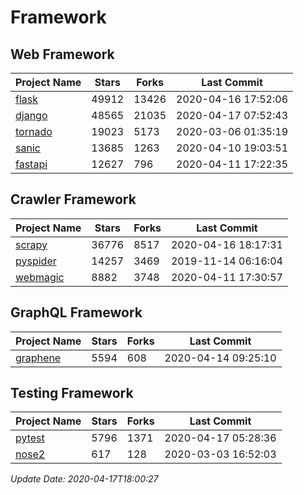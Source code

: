 # Framework

## Web Framework

| Project Name | Stars | Forks | Last Commit |
| ------------ | ----- | ----- | ----------- |
| [flask](https://github.com/pallets/flask) | 49912 | 13426 | 2020-04-16 17:52:06 |
| [django](https://github.com/django/django) | 48565 | 21035 | 2020-04-17 07:52:43 |
| [tornado](https://github.com/tornadoweb/tornado) | 19023 | 5173 | 2020-03-06 01:35:19 |
| [sanic](https://github.com/huge-success/sanic) | 13685 | 1263 | 2020-04-10 19:03:51 |
| [fastapi](https://github.com/tiangolo/fastapi) | 12627 | 796 | 2020-04-11 17:22:35 |

## Crawler Framework

| Project Name | Stars | Forks | Last Commit |
| ------------ | ----- | ----- | ----------- |
| [scrapy](https://github.com/scrapy/scrapy) | 36776 | 8517 | 2020-04-16 18:17:31 |
| [pyspider](https://github.com/binux/pyspider) | 14257 | 3469 | 2019-11-14 06:16:04 |
| [webmagic](https://github.com/code4craft/webmagic) | 8882 | 3748 | 2020-04-11 17:30:57 |

## GraphQL Framework

| Project Name | Stars | Forks | Last Commit |
| ------------ | ----- | ----- | ----------- |
| [graphene](https://github.com/graphql-python/graphene) | 5594 | 608 | 2020-04-14 09:25:10 |

## Testing Framework

| Project Name | Stars | Forks | Last Commit |
| ------------ | ----- | ----- | ----------- |
| [pytest](https://github.com/pytest-dev/pytest) | 5796 | 1371 | 2020-04-17 05:28:36 |
| [nose2](https://github.com/nose-devs/nose2) | 617 | 128 | 2020-03-03 16:52:03 |

*Update Date: 2020-04-17T18:00:27*